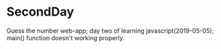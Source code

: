 # SecondDay
Guess the number web-app;
day two of learning javascript(2019-05-05);
main() function doesn't working properly.
